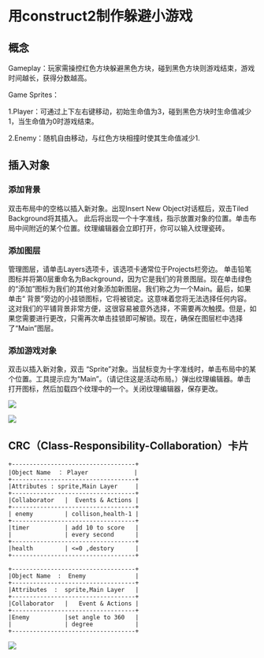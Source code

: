 # 用construct2制作躲避小游戏

## 概念

Gameplay：玩家需操控红色方块躲避黑色方块，碰到黑色方块则游戏结束，游戏时间越长，获得分数越高。

Game Sprites：

1.Player：可通过上下左右键移动，初始生命值为3，碰到黑色方块时生命值减少1，当生命值为0时游戏结束。

2.Enemy：随机自由移动，与红色方块相撞时使其生命值减少1.

## 插入对象

### 添加背景

双击布局中的空格以插入新对象。出现Insert New Object对话框后，双击Tiled Background将其插入。 此后将出现一个十字准线，指示放置对象的位置。单击布局中间附近的某个位置。纹理编辑器会立即打开，你可以输入纹理瓷砖。



### 添加图层

管理图层，请单击Layers选项卡，该选项卡通常位于Projects栏旁边。
单击铅笔图标并将第0层重命名为Background，因为它是我们的背景图层。现在单击绿色的“添加”图标为我们的其他对象添加新图层。我们称之为一个Main。最后，如果单击“ 背景”旁边的小挂锁图标，它将被锁定。这意味着您将无法选择任何内容。这对我们的平铺背景非常方便，这很容易被意外选择，不需要再次触摸。但是，如果您需要进行更改，只需再次单击挂锁即可解锁。现在，确保在图层栏中选择了“Main”图层。

### 添加游戏对象

双击以插入新对象，双击 “Sprite”对象。当鼠标变为十字准线时，单击布局中的某个位置。工具提示应为“Main”。（请记住这是活动布局。）弹出纹理编辑器。单击打开图标，然后加载四个纹理中的一个。关闭纹理编辑器，保存更改。

![](enemy.png)

![](p.png)


## CRC（Class-Responsibility-Collaboration）卡片

```
+-----------------------------------+
|Object Name  ： Player             |
+-----------------------------------+
|Attributes : sprite,Main Layer     |
+-----------------------------------+
|Collaborator   |  Events & Actions |
+-----------------------------------+
| enemy         | collison,health-1 |
+-----------------------------------+
|timer          | add 10 to score   |
|               | every second      |
+-----------------------------------+
|health         | <=0 ,destory      |
+-----------------------------------+
```


```
+-----------------------------------+
|Object Name  :  Enemy              |
+-----------------------------------+
|Attributes  :  sprite,Main Layer   |
+-----------------------------------+
|Collaborator   |   Event & Actions |
+-----------------------------------+
|Enemy          |set angle to 360   |
|               | degree            |
+-----------------------------------+
```

![](躲避.gif)